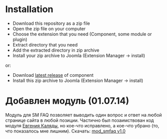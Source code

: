 # Installation

* Download this repository as a zip file
* Open the zip file on your computer
* Choose the extension that you need (Component, some module or plugin)
* Extract directory that you need
* Add the extracted directory in zip archive
* Install your zip archive to Joomla (Extension Manager -> install)

or:

* Download [latest release](https://github.com/Pmmlabs/smfaq/releases/tag/v1.7.3.2a) of component
* Install this zip archive to Joomla (Extension Manager -> install)

# Добавлен модуль (01.07.14)
Модуль для SM FAQ позволяет выводить один вопрос и ответ на любой странице сайта в любой позиции.
Частично был позаимствован код модуля [Евгения Каляды](http://color-rain.ru/blog/joomla/modul-voprosov-otvetov-sm-faq), но кое-что исправлено, а кое-что убрано (то, что показалось мне лишним).
Скачать: [mod_smfaq v1.0](https://github.com/Pmmlabs/smfaq/releases/tag/mod_smfaq1.0)